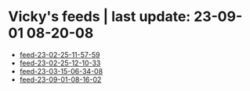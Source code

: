 # Vicky's feeds | last update: 23-09-01 08-20-08

- [feed-23-02-25-11-57-59](feed-23-02-25-11-57-59.md)
- [feed-23-02-25-12-10-33](feed-23-02-25-12-10-33.md)
- [feed-23-03-15-06-34-08](feed-23-03-15-06-34-08.md)
- [feed-23-09-01-08-16-02](feed-23-09-01-08-16-02.md)
